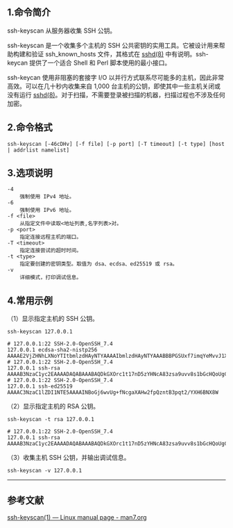 ## 1.命令简介
ssh-keyscan 从服务器收集 SSH 公钥。

ssh-keyscan 是一个收集多个主机的 SSH 公共密钥的实用工具。它被设计用来帮助构建和验证 ssh_known_hosts 文件，其格式在 [sshd(8)](https://man7.org/linux/man-pages/man8/sshd.8.html) 中有说明。ssh- keycan 提供了一个适合 Shell 和 Perl 脚本使用的最小接口。

ssh-keycan 使用非阻塞的套接字 I/O 以并行方式联系尽可能多的主机，因此非常高效。可以在几十秒内收集来自 1,000 台主机的公钥，即使其中一些主机关闭或没有运行 [sshd(8)](https://man7.org/linux/man-pages/man8/sshd.8.html)。对于扫描，不需要登录被扫描的机器，扫描过程也不涉及任何加密。

## 2.命令格式
```shell
ssh-keyscan [-46cDHv] [-f file] [-p port] [-T timeout] [-t type] [host | addrlist namelist]
```

## 3.选项说明
```shell
-4
	强制使用 IPv4 地址。
-6
	强制使用 IPv6 地址。
-f <file>
	从指定文件中读取<地址列表,名字列表>对。
-p <port>
	指定连接远程主机的端口。
-T <timeout>
	指定连接尝试的超时时间。
-t <type>
	指定要创建的密钥类型。取值为 dsa、ecdsa、ed25519 或 rsa。
-v
	详细模式，打印调试信息。
```

## 4.常用示例
（1）显示指定主机的 SSH 公钥。
```shell
ssh-keyscan 127.0.0.1

# 127.0.0.1:22 SSH-2.0-OpenSSH_7.4
127.0.0.1 ecdsa-sha2-nistp256 AAAAE2VjZHNhLXNoYTItbmlzdHAyNTYAAAAIbmlzdHAyNTYAAABBBPGSUxf7imqYeMvvJ1XzkXpT4OhOLJXVRktQpegmqKOKyEOLoFgJHdklYPshzk6YXt8Zgb6NPqW0lZBMco3kQMo=
# 127.0.0.1:22 SSH-2.0-OpenSSH_7.4
127.0.0.1 ssh-rsa AAAAB3NzaC1yc2EAAAADAQABAAABAQDkGXOrc1t17nD5zYHNcA83zsa9uvv8s1bGcHQoUgCotwJexLu0zTUgNzDJRuMHzIIzuwIIy2H24sgIOvo81bJHIcJOXxr6pJ8Jc/lriZmitqpOBfHRheUif8V6uqfQKYEQRRpEow5rDK0qYi7CSVuZFBgdLGQT+XyK72AK+hzvQyEmtd5NmeeIX0SmQ5WfwhzcCa0byu+hop81HjTXleSdwErox04BFTVX/UcH4LQb16Q4W+5kI46Vn1p6uuzrEt/+C92DUgYtmDW5hv9BuuYQuSdUoI+vpW+y+Bf5e4bqfuEh34P6qEgkIm+LUxybPS65MMHTRWpT+j/zIdGHIuqh
# 127.0.0.1:22 SSH-2.0-OpenSSH_7.4
127.0.0.1 ssh-ed25519 AAAAC3NzaC1lZDI1NTE5AAAAINBoGj6wvUg+fNcgaXAHw2fpQzntB3pqt2/YXH6BNX8W
```

（2）显示指定主机的 RSA 公钥。
```shell
ssh-keyscan -t rsa 127.0.0.1

# 127.0.0.1:22 SSH-2.0-OpenSSH_7.4
127.0.0.1 ssh-rsa AAAAB3NzaC1yc2EAAAADAQABAAABAQDkGXOrc1t17nD5zYHNcA83zsa9uvv8s1bGcHQoUgCotwJexLu0zTUgNzDJRuMHzIIzuwIIy2H24sgIOvo81bJHIcJOXxr6pJ8Jc/lriZmitqpOBfHRheUif8V6uqfQKYEQRRpEow5rDK0qYi7CSVuZFBgdLGQT+XyK72AK+hzvQyEmtd5NmeeIX0SmQ5WfwhzcCa0byu+hop81HjTXleSdwErox04BFTVX/UcH4LQb16Q4W+5kI46Vn1p6uuzrEt/+C92DUgYtmDW5hv9BuuYQuSdUoI+vpW+y+Bf5e4bqfuEh34P6qEgkIm+LUxybPS65MMHTRWpT+j/zIdGHIuqh
```

（3）收集主机 SSH 公钥，并输出调试信息。
```shell
ssh-keyscan -v 127.0.0.1
```

---
## 参考文献
[ssh-keyscan(1) — Linux manual page - man7.org](https://man7.org/linux/man-pages/man1/ssh-keyscan.1.html)

<Vssue title="ssh-keyscan" />